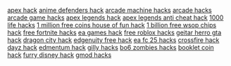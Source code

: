 <a href="https://datastudio.google.com/reporting/1a83b162-85c5-4c09-a5fb-af20acd8de95?s=apex-hack">apex hack</a>
<a href="https://datastudio.google.com/reporting/96f37549-9cee-49ec-8a1c-81e6aa4b99a4?s=anime-defenders-hack">anime defenders hack</a>
<a href="https://datastudio.google.com/reporting/78b4382e-d764-4376-86a1-058abdb36a6b?s=arcade-machine-hacks">arcade machine hacks</a>
<a href="https://datastudio.google.com/reporting/24ba4b70-001b-4bdd-b727-98699fb9d879?s=arcade-hacks">arcade hacks</a>
<a href="https://datastudio.google.com/reporting/4ce7c0c8-e492-4f96-a88b-d407b1b39763?s=arcade-game-hacks">arcade game hacks</a>
<a href="https://datastudio.google.com/reporting/17aeec27-937c-4b0d-8123-a60af128b9c1?s=apex-legends-hack">apex legends hack</a>
<a href="https://datastudio.google.com/reporting/8c6f2b14-f340-47c6-b61b-33913f67ff02?s=apex-legends-anti-cheat-hack">apex legends anti cheat hack</a>
<a href="https://datastudio.google.com/reporting/4814b4e8-2f4c-4c99-86c2-6aa537d1dfbc?s=1000-life-hacks">1000 life hacks</a>
<a href="https://datastudio.google.com/reporting/ad0fb3ba-f6ad-4842-96c0-4df71c774076?s=1-million-free-coins-house-of-fun-hack">1 million free coins house of fun hack</a>
<a href="https://datastudio.google.com/reporting/4ce28aa4-1bd4-4185-a30a-454d5c86d60e?s=1-billion-free-wsop-chips-hack">1 billion free wsop chips hack</a>
<a href="https://datastudio.google.com/reporting/ec27f1de-e740-44f5-b810-30f95c1fff95?s=free-fortnite-hacks">free fortnite hacks</a>
<a href="https://datastudio.google.com/reporting/ef2415d1-6c79-46b1-8893-9b94e24d46c0?s=ea-games-hack">ea games hack</a>
<a href="https://datastudio.google.com/reporting/986ef7c0-b68b-4dcb-a9d2-3cab4bb2ab92?s=free-roblox-hacks">free roblox hacks</a>
<a href="https://datastudio.google.com/reporting/99b6b50f-af73-41ae-ab3b-457c52643391?s=geitar-herro-gta-hack">geitar herro gta hack</a>
<a href="https://datastudio.google.com/reporting/9a164eae-b3ff-42a9-8d35-46221ab420eb?s=dragon-city-hack">dragon city hack</a>
<a href="https://datastudio.google.com/reporting/9ad56666-0615-4e8d-b658-3bf980201e7b?s=edgenuity-free-hack">edgenuity free hack</a>
<a href="https://datastudio.google.com/reporting/9b240c0f-b727-4f5f-9ab2-db655bb4f98d?s=ea-fc-25-hacks">ea fc 25 hacks</a>
<a href="https://datastudio.google.com/reporting/a02246ba-9491-448d-9a9f-97182e53187e?s=crossfire-hack">crossfire hack</a>
<a href="https://datastudio.google.com/reporting/a2eef5fe-2119-4075-9042-fee5f6ce4f12?s=dayz-hack">dayz hack</a>
<a href="https://datastudio.google.com/reporting/a2f3b915-a864-40db-8ee1-38952d1c8d8f?s=edmentum-hack">edmentum hack</a>
<a href="https://datastudio.google.com/reporting/48c73164-88f2-4920-b9c8-500ceb2bc8f3?s=gilly-hacks">gilly hacks</a>
<a href="https://datastudio.google.com/reporting/48f44294-6e65-4d91-9c0a-8a4f125cdc88?s=bo6-zombies-hacks">bo6 zombies hacks</a>
<a href="https://datastudio.google.com/reporting/49987706-a733-4cca-9835-cad01be845d8?s=booklet-coin-hack">booklet coin hack</a>
<a href="https://datastudio.google.com/reporting/4b1bac9e-3aba-40d9-9890-2135e192c98c?s=furry-disney-hack">furry disney hack</a>
<a href="https://datastudio.google.com/reporting/2a1e6107-402b-444a-a49b-d3eb430165d7?s=gmod-hacks">gmod hacks</a>

